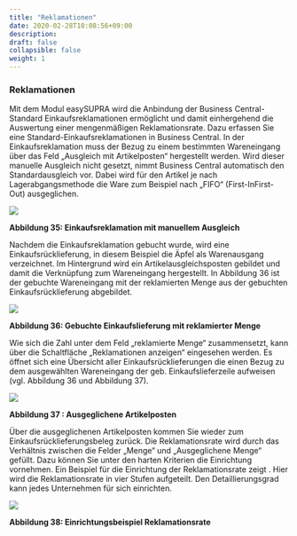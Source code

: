 ```yaml
---
title: "Reklamationen"
date: 2020-02-28T10:08:56+09:00
description: 
draft: false
collapsible: false
weight: 1
---
```

### Reklamationen

Mit dem Modul easySUPRA wird die Anbindung der Business Central-Standard Einkaufsreklamationen ermöglicht und damit einhergehend die Auswertung einer mengenmäßigen Reklamationsrate. Dazu erfassen Sie eine Standard-Einkaufsreklamationen in Business Central. In der Einkaufsreklamation muss der Bezug zu einem bestimmten Wareneingang über 
das Feld „Ausgleich mit Artikelposten“ hergestellt werden. Wird dieser manuelle Ausgleich 
nicht gesetzt, nimmt Business Central automatisch den Standardausgleich vor. Dabei wird 
für den Artikel je nach Lagerabgangsmethode die Ware zum Beispiel nach „FIFO“ (First-InFirst-Out) ausgeglichen.

![](images/connectornav/easysupra/Abb35.png)

**Abbildung 35: Einkaufsreklamation mit manuellem Ausgleich**

Nachdem die Einkaufsreklamation gebucht wurde, wird eine Einkaufsrücklieferung, in diesem Beispiel die Äpfel als Warenausgang verzeichnet. Im Hintergrund wird ein Artikelausgleichsposten gebildet und damit die Verknüpfung zum Wareneingang hergestellt. In Abbildung 36 ist der gebuchte Wareneingang mit der reklamierten Menge aus der gebuchten 
Einkaufsrücklieferung abgebildet.

![](images/connectornav/easysupra/Abb36.png)

**Abbildung 36: Gebuchte Einkaufslieferung mit reklamierter Menge**

Wie sich die Zahl unter dem Feld „reklamierte Menge“ zusammensetzt, kann über die Schaltfläche „Reklamationen anzeigen“ eingesehen werden. Es öffnet sich eine Übersicht aller Einkaufsrücklieferungen die einen Bezug zu dem ausgewählten Wareneingang der geb. Einkaufslieferzeile aufweisen (vgl. Abbildung 36 und Abbildung 37).

![](images/connectornav/easysupra/Abb37.png)

**Abbildung 37 : Ausgeglichene Artikelposten**

Über die ausgeglichenen Artikelposten kommen Sie wieder zum Einkaufsrücklieferungsbeleg
zurück. Die Reklamationsrate wird durch das Verhältnis zwischen die Felder „Menge“ und 
„Ausgeglichene Menge“ gefüllt. Dazu können Sie unter den harten Kriterien die Einrichtung 
vornehmen. Ein Beispiel für die Einrichtung der Reklamationsrate zeigt . Hier wird die Reklamationsrate in vier Stufen aufgeteilt. Den Detaillierungsgrad kann jedes Unternehmen für sich 
einrichten. 

![](images/connectornav/easysupra/Abb38.png)

**Abbildung 38: Einrichtungsbeispiel Reklamationsrate**

